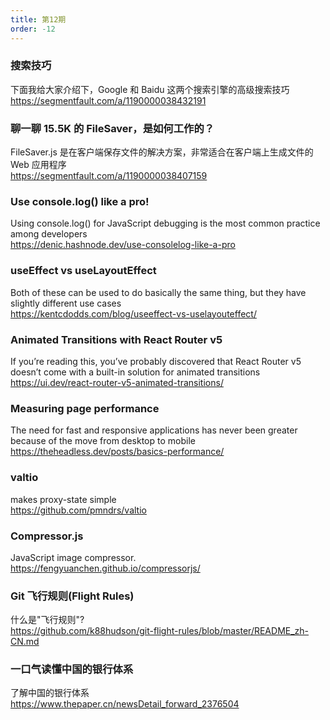 ```yaml
---
title: 第12期
order: -12
---
```


### 搜索技巧

下面我给大家介绍下，Google 和 Baidu 这两个搜索引擎的高级搜索技巧  
https://segmentfault.com/a/1190000038432191

### 聊一聊 15.5K 的 FileSaver，是如何工作的？

FileSaver.js 是在客户端保存文件的解决方案，非常适合在客户端上生成文件的 Web 应用程序  
https://segmentfault.com/a/1190000038407159

### Use console.log() like a pro!

Using console.log() for JavaScript debugging is the most common practice among developers  
https://denic.hashnode.dev/use-consolelog-like-a-pro

### useEffect vs useLayoutEffect

Both of these can be used to do basically the same thing, but they have slightly different use cases  
https://kentcdodds.com/blog/useeffect-vs-uselayouteffect/

### Animated Transitions with React Router v5

If you’re reading this, you’ve probably discovered that React Router v5 doesn’t come with a built-in solution for animated transitions  
https://ui.dev/react-router-v5-animated-transitions/

### Measuring page performance

The need for fast and responsive applications has never been greater because of the move from desktop to mobile  
https://theheadless.dev/posts/basics-performance/

### valtio

makes proxy-state simple  
https://github.com/pmndrs/valtio

### Compressor.js

JavaScript image compressor.  
https://fengyuanchen.github.io/compressorjs/

### Git 飞行规则(Flight Rules)

什么是"飞行规则"?  
https://github.com/k88hudson/git-flight-rules/blob/master/README_zh-CN.md

### 一口气读懂中国的银行体系

了解中国的银行体系  
https://www.thepaper.cn/newsDetail_forward_2376504
